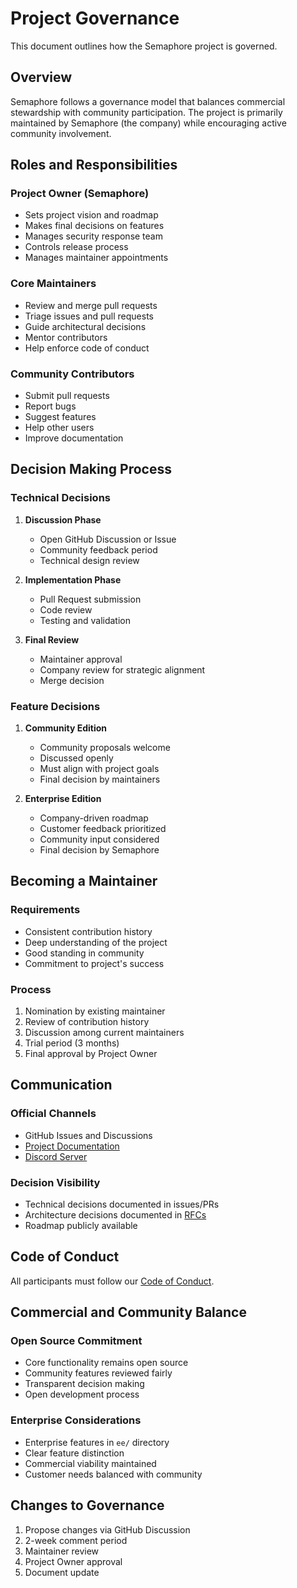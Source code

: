 # Project Governance

This document outlines how the Semaphore project is governed.

## Overview

Semaphore follows a governance model that balances commercial stewardship with community participation. The project is primarily maintained by Semaphore (the company) while encouraging active community involvement.

## Roles and Responsibilities

### Project Owner (Semaphore)

- Sets project vision and roadmap
- Makes final decisions on features
- Manages security response team
- Controls release process
- Manages maintainer appointments

### Core Maintainers

- Review and merge pull requests
- Triage issues and pull requests
- Guide architectural decisions
- Mentor contributors
- Help enforce code of conduct

### Community Contributors

- Submit pull requests
- Report bugs
- Suggest features
- Help other users
- Improve documentation

## Decision Making Process

### Technical Decisions

1. **Discussion Phase**
   - Open GitHub Discussion or Issue
   - Community feedback period
   - Technical design review

2. **Implementation Phase**
   - Pull Request submission
   - Code review
   - Testing and validation

3. **Final Review**
   - Maintainer approval
   - Company review for strategic alignment
   - Merge decision

### Feature Decisions

1. **Community Edition**
   - Community proposals welcome
   - Discussed openly
   - Must align with project goals
   - Final decision by maintainers

2. **Enterprise Edition**
   - Company-driven roadmap
   - Customer feedback prioritized
   - Community input considered
   - Final decision by Semaphore

## Becoming a Maintainer

### Requirements

- Consistent contribution history
- Deep understanding of the project
- Good standing in community
- Commitment to project's success

### Process

1. Nomination by existing maintainer
2. Review of contribution history
3. Discussion among current maintainers
4. Trial period (3 months)
5. Final approval by Project Owner

## Communication

### Official Channels

- GitHub Issues and Discussions
- [Project Documentation](https://docs.semaphoreci.com/CE/getting-started/about-semaphore)
- [Discord Server](https://discord.gg/zEwewmzuft)

### Decision Visibility

- Technical decisions documented in issues/PRs
- Architecture decisions documented in [RFCs](rfcs/README.md)
- Roadmap publicly available

## Code of Conduct

All participants must follow our [Code of Conduct](CODE_OF_CONDUCT.md).

## Commercial and Community Balance

### Open Source Commitment

- Core functionality remains open source
- Community features reviewed fairly
- Transparent decision making
- Open development process

### Enterprise Considerations

- Enterprise features in `ee/` directory
- Clear feature distinction
- Commercial viability maintained
- Customer needs balanced with community

## Changes to Governance

1. Propose changes via GitHub Discussion
2. 2-week comment period
3. Maintainer review
4. Project Owner approval
5. Document update
